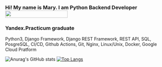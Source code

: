 ### Hi! My name is Mary. I am Python Backend Developer<img src="https://www.picgifs.com/divider/lines/animals/lines-animals-466597.gif" height="23" width="200"/></h1>

### Yandex.Practicum graduate

Python3, Django Framework, Django REST Framework, REST API, SQL, PosgreSQL, CI/CD, Github Actions, Git, Nginx, Linux/Unix, Docker, Google Cloud Pratform


![Anurag's GitHub stats](https://github-readme-stats.vercel.app/api?username=Mashka33&theme=tokyonight&show_icons=true)
[![Top Langs](https://github-readme-stats.vercel.app/api/top-langs/?username=Mashka33&layout=compact)](https://github.com/Mashka33/github-readme-stats)
